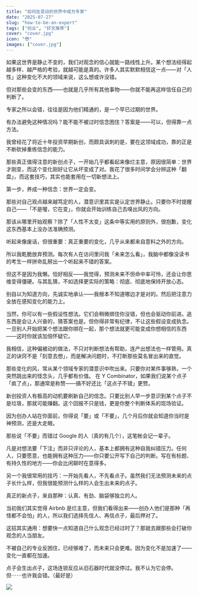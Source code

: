 ```yaml
---
title: "如何在变动的世界中成为专家"
date: "2025-07-27"
slug: "how-to-be-an-expert"
tags: ["创业", "好文推荐"]
cover: "cover.jpg"
icon: "😎"
images: ["cover.jpg"]
---
```

如果这世界是静止不变的，我们对观念的信心就能一路线性上升。某个想法经得起越多样、越严格的考验，就越可能是真的。许多人其实默默相信这一点——对「人性」这种变化不大的领域来说，这么想或许没错。



但对那些会变的东西——也就是几乎所有其他事物——你就不能再这样信任自己的判断了。



专家之所以会错，往往是因为他们精通的，是一个早已过期的世界。



有办法避免这种情况吗？能不能不被过时信念困住？答案是——可以，但得靠一点方法。



我曾经花了将近十年投资早期新创，而颇具讽刺的是，要在这领域成功，靠的正是不断砍掉重练信念的能力。



那些真正值得注意的新创点子，一开始几乎都看起来像烂主意，原因很简单：世界才刚变，而这个变化刚好让它从坏变成了对。我花了很多时间学会分辨这种「翻盘」，而这套技巧，其实也能套用在一切新想法上。



第一步，养成一种信念：世界一定会变。



那些对自己观点越来越笃定的人，潜意识里其实是认定世界静止。只要你不时提醒自己——「不是喔，它在变」，你就会开始训练自己去嗅出风的方向。



那该从哪里开始观察？除了「人性不太变」这条中等实用的原则外，很抱歉，变化这东西基本上没办法准确预测。



听起来像废话，但很重要：真正重要的变化，几乎从来都来自意料之外的方向。



所以我乾脆放弃预测。每次有人在访问里问我「未来怎么看」，我脑中都像没读书的考生一样拼命乱掰出一个听起来不错的答案。



但这不是因为我懒。恰好相反——我觉得，预测未来不但命中率可怜，还会让你思维变得僵硬。与其乱猜，不如选择更实际的策略：彻底、彻底地保持开放心态。



别自以为知道方向，先诚实地承认——我根本不知道哪边才是对的。然后把注意力全放在感知变化的能力上。



当然，你可以有一些假设性想法。它们会稍微绑住你没错，但也会驱动你前进。追东西是会让人兴奋的，猜答案也是。但你得非常有纪律，不让这些假设变成执念。
一旦别人开始把某个想法跟你绑在一起，那个想法就更可能变成你想相信的东西——这时你就该加倍怀疑它。



我相信，这种偏被动的做法，不只对判断想法有帮助，连产出想法也一样管用。真正的诀窍不是「刻意去想」，而是解决问题时，不打断那些莫名冒出来的直觉。



那些变化的风，常从某个领域专家的潜意识中吹出来。只要你对某件事够熟，一个突然跳出来的怪念头，几乎都有价值。
在 Y Combinator，如果我们说某个点子「疯了点」，那通常是称赞——搞不好还比「这点子不错」更赞。



新创投资人有极高的动机要刷新自己的信念。只要比别人早一步意识到某个点子不是垃圾，那就可能赚翻。这个回报不只是钱，更是你整个判断体系的现场验证。



因为创办人站在你面前，你得说「要」或「不要」，几个月后你就会知道你当时是神预测，还是大走眼。



那些说「不要」而错过 Google 的人（真的有几个），这笔帐会记一辈子。



凡是对想法要「下注」而非只评论的人，基本上都拥有这种自我纠错压力。任何人，只要愿意，也能拥有这种压力——你只要公开写下自己的判断。写在有标题、有持久性的地方——你会比闲聊时在意得多。



另一个我很常用的技巧：一开始先看人，不先看点子。虽然我们无法预测未来的点子长什么样，但我很能预测什么样的人会生出未来的点子。



真正的新点子，来自那种：认真、有劲、脑袋够独立的人。



当初我们其实觉得 Airbnb 是烂主意，但我们看得出来——创办人他们是那种「再怪都不会怕」的人，所以我们选择先信人、再信点子，最后押对了。



这招其实通用：想要快一点知道自己什么观念已经过时了？那就去跟那些会打破你观念的人当朋友。



不被自己的专业反困住，已经够难了，而未来只会更难。因为变化不是加速了——变化一直都在加速。



点子会生出点子，这场连锁反应从旧石器时代就没停过。我不认为它会停。
但⋯⋯也许我会错。（最好是）




![](https://prod-files-secure.s3.us-west-2.amazonaws.com/112d0858-5090-4d34-a606-b75eb8d65fd2/46476355-9cf3-4e99-9b7a-3531bc426380/1000202064.png?X-Amz-Algorithm=AWS4-HMAC-SHA256&X-Amz-Content-Sha256=UNSIGNED-PAYLOAD&X-Amz-Credential=ASIAZI2LB466W7AOQLJQ%2F20250824%2Fus-west-2%2Fs3%2Faws4_request&X-Amz-Date=20250824T192558Z&X-Amz-Expires=3600&X-Amz-Security-Token=IQoJb3JpZ2luX2VjEPP%2F%2F%2F%2F%2F%2F%2F%2F%2F%2FwEaCXVzLXdlc3QtMiJHMEUCIQD79%2FwJnMoskBUH98XEH%2Fr1wTWAcIMqoUzJENAlNYs%2FpQIgHfhRYp7rSJdc71r3f7ry%2BGqJC3RKKUH0%2BAmQWtSPU7wq%2FwMISxAAGgw2Mzc0MjMxODM4MDUiDG2HNezbC2q7V7VNzCrcA6X3fyDjfu%2BSpD%2FVVT5386bSj0R%2Ff%2BYRUL7aBWPw6EZEOBfDSRZTnjuH%2FRQbH2B6MDgTSHhUjMJzNsEtbdfoz8FrqCnOtwKBWs0KseXbfzdH0CEyBNclPguZqEQki29MMKgg9%2BSigcjEG28mCx0NT1EhFMkWbg5WEZvaAUCk0UbTlxWDC%2BfBxQ7R57PK9%2BzRwHBevUOZJuXxk5aQ8W1akTVo2kciL0gcvimGi54qN2FAQW8lTuqbjF8Il%2BRvp%2FtwxPS%2FTxuN4fZ6fCl5gh8wiAzueE%2F3zwPcZjgjGv90ECYELW0pofuO0AL8UJVYguR61U%2Fjz%2BOihJe43E%2FYBHmHQnmBP%2FABHFl1a3L%2FbDKHYQ7fwooYRW9GiGjrot%2Fyqip1O4zNRMA%2BDSpqbIJ2EzkDCQ%2F10jX5%2BNnWOfO7hELmtRKe0RmvAtGtHqpuLcsAKxS%2FypuuHveTpQ3qK8GQbaG%2BXs3gLjagVddd64Xg74Va8p8lvh8UmKfW%2B5x%2FmRuLWAe9YpAjFRGAqiFUFS1wyOwqsUjqD3P1HvXFParsr35rw3%2B4yuvQk7llc%2F8kUWPE1SGllPJexCCXTH16%2B8z2rShMW4Da9aO72lXJkCqpYQwLMABXHT7eP7e1GTwGv1yGMKu0rcUGOqUBA8ngtNwYlmynmc6uvmcfd99lTHJe2xfGDxDYcwiaARvN%2FuTLKHJwNSiyqW87psUyWyDtdGIo%2BO8oKYD%2BbI6TfLkZXTuHRuyWhPHKWPITTnHNqNJZDD7g5rE2KTwm95BpYnzLQ87f3clT44XfDzRAtv2CDKA%2FGO3GpRTLYGcZS6FM34N4qpUA9tOT2GSUxmrx2dvYflbTaqN7WR19K%2FYjkANR7YIY&X-Amz-Signature=f5e34158a24d5fc5ddc700428cef0524970b3d605a64a1d883d8714859a62648&X-Amz-SignedHeaders=host&x-amz-checksum-mode=ENABLED&x-id=GetObject)


